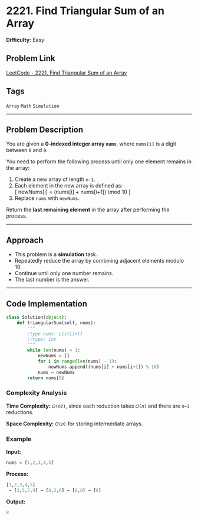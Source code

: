 # 2221. Find Triangular Sum of an Array  

**Difficulty:** Easy  

## Problem Link  
[LeetCode - 2221. Find Triangular Sum of an Array](https://leetcode.com/problems/find-triangular-sum-of-an-array/)  

## Tags  
`Array` `Math` `Simulation`  

---

## Problem Description  
You are given a **0-indexed integer array `nums`**, where `nums[i]` is a digit between `0` and `9`.  

You need to perform the following process until only one element remains in the array:  

1. Create a new array of length `n-1`.  
2. Each element in the new array is defined as:  
   \[
   newNums[i] = (nums[i] + nums[i+1]) \mod 10
   \]  
3. Replace `nums` with `newNums`.  

Return the **last remaining element** in the array after performing the process.  

---

## Approach  

- This problem is a **simulation** task.  
- Repeatedly reduce the array by combining adjacent elements modulo 10.  
- Continue until only one number remains.  
- The last number is the answer.  

---

## Code Implementation  

```python
class Solution(object):
    def triangularSum(self, nums):
        """
        :type nums: List[int]
        :rtype: int
        """
        while len(nums) > 1:
            newNums = []
            for i in range(len(nums) - 1):
                newNums.append((nums[i] + nums[i+1]) % 10)
            nums = newNums
        return nums[0]
```

### Complexity Analysis
**Time Complexity:** `𝑂(𝑛2)`, since each reduction takes `𝑂(𝑛)` and there are `𝑛−1` reductions.

**Space Complexity:** `𝑂(𝑛)` for storing intermediate arrays.

### Example
**Input:**
```python
nums = [1,2,3,4,5]
```

**Process:**
```python
[1,2,3,4,5]
 → [3,5,7,9] → [8,2,6] → [0,8] → [8]
```

**Output:**
```python
8
```